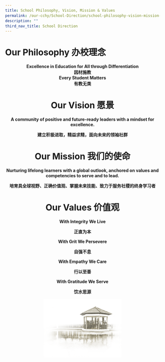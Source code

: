 ```yaml
---
title: School Philosophy, Vision, Mission & Values
permalink: /our-cchy/School-Direction/school-philosophy-vision-mission-n-values
description: ""
third_nav_title: School Direction
---
```

<h1><b>Our Philosophy 办校理念</b></h1>

<center><b>Excellence in Education for All through Differentiation</b></center>

<center><b>因材施教</b><center>

<center><b>Every Student Matters</b></center>

<center><b>有教无类</b></center>

<h1><b>Our Vision 愿景</b></h1>

<center><b>A community of positive and future-ready leaders with a mindset for excellence.</b>

<b>建立积极进取，精益求精，面向未来的领袖社群</b></center>

<h1><b>Our Mission 我们的使命</b></h1>

<center><b>Nurturing lifelong learners with a global outlook, anchored on values and competencies to serve and to lead.</b>

<b>培育具全球视野、正确价值观、掌握未来技能、致力于服务社稷的终身学习者</b></center>

<h1><b>Our Values 价值观</b></h1>

<center><b>With Integrity We Live</b>

<b>正直为本</b>

<b>With Grit We Persevere</b>

<b>自强不息</b>

<b>With Empathy We Care</b>

<b>行以至善</b>

<b>With Gratitude We Serve</b>

<b>饮水思源</b></center>

<img src="/images/pavilion.png" 
     style="width:50%">
